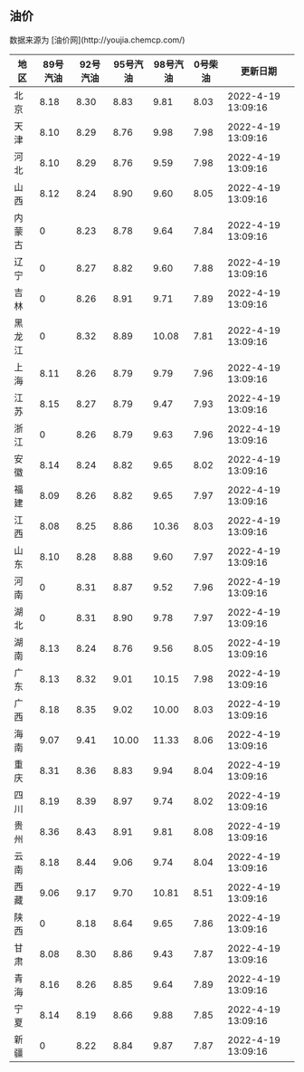 
<!DOCTYPE html>
<html lang="zh-cn">
<head>
<link href="https://cdn.jsdelivr.net/gh/RookieFanzk/link/github.css" rel="stylesheet">
</head>

<body>
<h2>油价</h2>
<p>数据来源为 [油价网](http://youjia.chemcp.com/) </p>
<table>
<thead>
<tr>
<th>地区</th>
<th>89号汽油</th>
<th>92号汽油</th>
<th>95号汽油</th>
<th>98号汽油</th>
<th>0号柴油</th>
<th>更新日期</th>
</tr>
</thead>
<tbody>
<tr>
<td>北京</td>
<td>8.18</td>
<td>8.30</td>
<td>8.83</td>
<td>9.81</td>
<td>8.03</td>
<td>2022-4-19 13:09:16</td>
</tr>
<tr>
<td>天津</td>
<td>8.10</td>
<td>8.29</td>
<td>8.76</td>
<td>9.98</td>
<td>7.98</td>
<td>2022-4-19 13:09:16</td>
</tr>
<tr>
<td>河北</td>
<td>8.10</td>
<td>8.29</td>
<td>8.76</td>
<td>9.59</td>
<td>7.98</td>
<td>2022-4-19 13:09:16</td>
</tr>
<tr>
<td>山西</td>
<td>8.12</td>
<td>8.24</td>
<td>8.90</td>
<td>9.60</td>
<td>8.05</td>
<td>2022-4-19 13:09:16</td>
</tr>
<tr>
<td>内蒙古</td>
<td>0</td>
<td>8.23</td>
<td>8.78</td>
<td>9.64</td>
<td>7.84</td>
<td>2022-4-19 13:09:16</td>
</tr>
<tr>
<td>辽宁</td>
<td>0</td>
<td>8.27</td>
<td>8.82</td>
<td>9.60</td>
<td>7.88</td>
<td>2022-4-19 13:09:16</td>
</tr>
<tr>
<td>吉林</td>
<td>0</td>
<td>8.26</td>
<td>8.91</td>
<td>9.71</td>
<td>7.89</td>
<td>2022-4-19 13:09:16</td>
</tr>
<tr>
<td>黑龙江</td>
<td>0</td>
<td>8.32</td>
<td>8.89</td>
<td>10.08</td>
<td>7.81</td>
<td>2022-4-19 13:09:16</td>
</tr>
<tr>
<td>上海</td>
<td>8.11</td>
<td>8.26</td>
<td>8.79</td>
<td>9.79</td>
<td>7.96</td>
<td>2022-4-19 13:09:16</td>
</tr>
<tr>
<td>江苏</td>
<td>8.15</td>
<td>8.27</td>
<td>8.79</td>
<td>9.47</td>
<td>7.93</td>
<td>2022-4-19 13:09:16</td>
</tr>
<tr>
<td>浙江</td>
<td>0</td>
<td>8.26</td>
<td>8.79</td>
<td>9.63</td>
<td>7.96</td>
<td>2022-4-19 13:09:16</td>
</tr>
<tr>
<td>安徽</td>
<td>8.14</td>
<td>8.24</td>
<td>8.82</td>
<td>9.65</td>
<td>8.02</td>
<td>2022-4-19 13:09:16</td>
</tr>
<tr>
<td>福建</td>
<td>8.09</td>
<td>8.26</td>
<td>8.82</td>
<td>9.65</td>
<td>7.97</td>
<td>2022-4-19 13:09:16</td>
</tr>
<tr>
<td>江西</td>
<td>8.08</td>
<td>8.25</td>
<td>8.86</td>
<td>10.36</td>
<td>8.03</td>
<td>2022-4-19 13:09:16</td>
</tr>
<tr>
<td>山东</td>
<td>8.10</td>
<td>8.28</td>
<td>8.88</td>
<td>9.60</td>
<td>7.97</td>
<td>2022-4-19 13:09:16</td>
</tr>
<tr>
<td>河南</td>
<td>0</td>
<td>8.31</td>
<td>8.87</td>
<td>9.52</td>
<td>7.96</td>
<td>2022-4-19 13:09:16</td>
</tr>
<tr>
<td>湖北</td>
<td>0</td>
<td>8.31</td>
<td>8.90</td>
<td>9.78</td>
<td>7.97</td>
<td>2022-4-19 13:09:16</td>
</tr>
<tr>
<td>湖南</td>
<td>8.13</td>
<td>8.24</td>
<td>8.76</td>
<td>9.56</td>
<td>8.05</td>
<td>2022-4-19 13:09:16</td>
</tr>
<tr>
<td>广东</td>
<td>8.13</td>
<td>8.32</td>
<td>9.01</td>
<td>10.15</td>
<td>7.98</td>
<td>2022-4-19 13:09:16</td>
</tr>
<tr>
<td>广西</td>
<td>8.18</td>
<td>8.35</td>
<td>9.02</td>
<td>10.00</td>
<td>8.03</td>
<td>2022-4-19 13:09:16</td>
</tr>
<tr>
<td>海南</td>
<td>9.07</td>
<td>9.41</td>
<td>10.00</td>
<td>11.33</td>
<td>8.06</td>
<td>2022-4-19 13:09:16</td>
</tr>
<tr>
<td>重庆</td>
<td>8.31</td>
<td>8.36</td>
<td>8.83</td>
<td>9.94</td>
<td>8.04</td>
<td>2022-4-19 13:09:16</td>
</tr>
<tr>
<td>四川</td>
<td>8.19</td>
<td>8.39</td>
<td>8.97</td>
<td>9.74</td>
<td>8.02</td>
<td>2022-4-19 13:09:16</td>
</tr>
<tr>
<td>贵州</td>
<td>8.36</td>
<td>8.43</td>
<td>8.91</td>
<td>9.81</td>
<td>8.08</td>
<td>2022-4-19 13:09:16</td>
</tr>
<tr>
<td>云南</td>
<td>8.18</td>
<td>8.44</td>
<td>9.06</td>
<td>9.74</td>
<td>8.04</td>
<td>2022-4-19 13:09:16</td>
</tr>
<tr>
<td>西藏</td>
<td>9.06</td>
<td>9.17</td>
<td>9.70</td>
<td>10.81</td>
<td>8.51</td>
<td>2022-4-19 13:09:16</td>
</tr>
<tr>
<td>陕西</td>
<td>0</td>
<td>8.18</td>
<td>8.64</td>
<td>9.65</td>
<td>7.86</td>
<td>2022-4-19 13:09:16</td>
</tr>
<tr>
<td>甘肃</td>
<td>8.08</td>
<td>8.30</td>
<td>8.86</td>
<td>9.43</td>
<td>7.87</td>
<td>2022-4-19 13:09:16</td>
</tr>
<tr>
<td>青海</td>
<td>8.16</td>
<td>8.26</td>
<td>8.85</td>
<td>9.64</td>
<td>7.89</td>
<td>2022-4-19 13:09:16</td>
</tr>
<tr>
<td>宁夏</td>
<td>8.14</td>
<td>8.19</td>
<td>8.66</td>
<td>9.88</td>
<td>7.85</td>
<td>2022-4-19 13:09:16</td>
</tr>
<tr>
<td>新疆</td>
<td>0</td>
<td>8.22</td>
<td>8.84</td>
<td>9.87</td>
<td>7.87</td>
<td>2022-4-19 13:09:16</td>
</tr>
</tbody>
</table>
</body>
</html>
